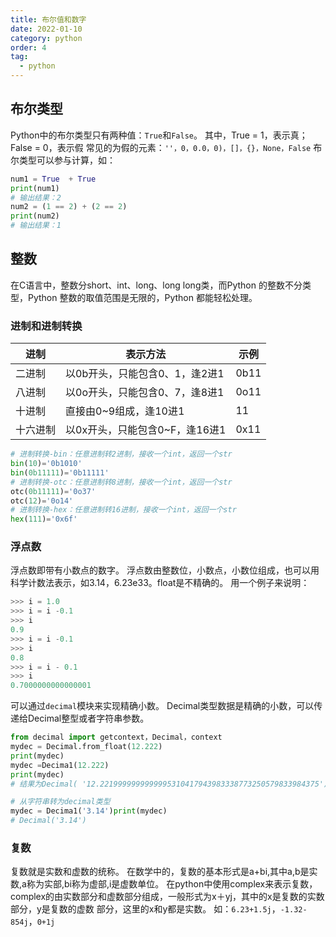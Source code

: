 ```yaml
---
title: 布尔值和数字
date: 2022-01-10
category: python
order: 4
tag:
  - python
---
```


## 布尔类型

Python中的布尔类型只有两种值：`True`和`False`。
其中，True = 1，表示真；False = 0，表示假
常见的为假的元素：`''，0，0.0，0)，[]，{}，None，False`
布尔类型可以参与计算，如：

```python
num1 = True  + True
print(num1)
# 输出结果：2
num2 = (1 == 2) + (2 == 2)
print(num2)
# 输出结果：1
```

## 整数

在C语言中，整数分short、int、long、long long类，而Python 的整数不分类型，Python 整数的取值范围是无限的，Python 都能轻松处理。

### 进制和进制转换

| 进制   | 表示方法                | 示例   |
|------|---------------------|------|
| 二进制  | 以0b开头，只能包含0、1，逢2进1  | 0b11 |
| 八进制  | 以0o开头，只能包含0、7，逢8进1  | 0o11 |
| 十进制  | 直接由0~9组成，逢10进1      | 11   |
| 十六进制 | 以0x开头，只能包含0~F，逢16进1 | 0x11 |

```python
# 进制转换-bin：任意进制转2进制，接收一个int，返回一个str
bin(10)='0b1010'
bin(0b11111)='0b11111'
# 进制转换-otc：任意进制转8进制，接收一个int，返回一个str
otc(0b11111)='0o37'
otc(12)='0o14'
# 进制转换-hex：任意进制转16进制，接收一个int，返回一个str
hex(111)='0x6f'
```

### 浮点数

浮点数即带有小数点的数字。 浮点数由整数位，小数点，小数位组成，也可以用科学计数法表示，如3.14，6.23e33。float是不精确的。
用一个例子来说明：

```python
>>> i = 1.0
>>> i = i -0.1
>>> i
0.9
>>> i = i -0.1
>>> i
0.8
>>> i = i - 0.1
>>> i
0.7000000000000001
```

可以通过`decimal`模块来实现精确小数。 Decimal类型数据是精确的小数，可以传递给Decimal整型或者字符串参数。

```python
from decimal import getcontext，Decimal，context
mydec = Decimal.from_float(12.222)
print(mydec)
mydec =Decima1(12.222)
print(mydec)
# 结果为Decimal( '12.2219999999999995310417943983338773250579833984375')

# 从字符串转为decimal类型
mydec = Decima1('3.14')print(mydec)
# Decimal('3.14')
```

### 复数

复数就是实数和虚数的统称。
在数学中的，复数的基本形式是a+bi,其中a,b是实数,a称为实部,bi称为虚部,i是虚数单位。
在python中使用complex来表示复数，complex的由实数部分和虚数部分组成，一般形式为x＋yj，其中的x是复数的实数部分，y是复数的虚数
部分，这里的x和y都是实数。 如：`6.23+1.5j`，`-1.32-854j`，`0+1j`

